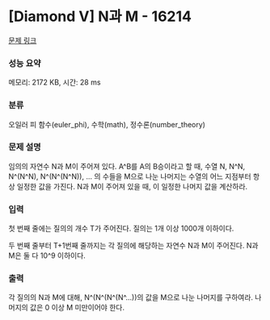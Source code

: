 # [Diamond V] N과 M - 16214 

[문제 링크](https://www.acmicpc.net/problem/16214) 

### 성능 요약

메모리: 2172 KB, 시간: 28 ms

### 분류

오일러 피 함수(euler_phi), 수학(math), 정수론(number_theory)

### 문제 설명

<p>임의의 자연수 N과 M이 주어져 있다. A^B를 A의 B승이라고 할 때, 수열 N, N^N, N^(N^N), N^(N^(N^N)), ... 의 수들을 M으로 나눈 나머지는 수열의 어느 지점부터 항상 일정한 값을 가진다. N과 M이 주어져 있을 때, 이 일정한 나머지 값을 계산하라.</p>

### 입력 

 <p>첫 번째 줄에는 질의의 개수 T가 주어진다. 질의는 1개 이상 1000개 이하이다.</p>

<p>두 번째 줄부터 T+1번째 줄까지는 각 질의에 해당하는 자연수 N과 M이 주어진다. N과 M은 둘 다 10^9 이하이다.</p>

### 출력 

 <p>각 질의의 N과 M에 대해, N^(N^(N^(N^...))의 값을 M으로 나눈 나머지를 구하여라. 나머지의 값은 0 이상 M 미만이어야 한다.</p>

